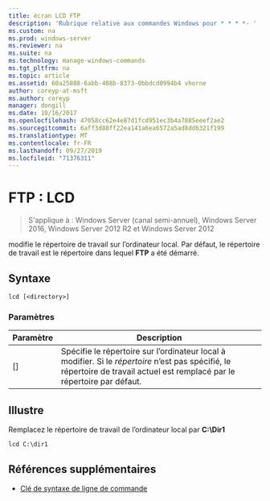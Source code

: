 ```yaml
---
title: écran LCD FTP
description: 'Rubrique relative aux commandes Windows pour * * * *- '
ms.custom: na
ms.prod: windows-server
ms.reviewer: na
ms.suite: na
ms.technology: manage-windows-commands
ms.tgt_pltfrm: na
ms.topic: article
ms.assetid: 60a25808-6abb-408b-8373-0bbdcd0994b4 vhorne
author: coreyp-at-msft
ms.author: coreyp
manager: dongill
ms.date: 10/16/2017
ms.openlocfilehash: 47058cc62e4e87d1fcd951ec3b4a7885eeef2ae2
ms.sourcegitcommit: 6aff3d88ff22ea141a6ea6572a5ad8dd6321f199
ms.translationtype: MT
ms.contentlocale: fr-FR
ms.lasthandoff: 09/27/2019
ms.locfileid: "71376311"
---
```

# <a name="ftp-lcd"></a>FTP : LCD

>S'applique à : Windows Server (canal semi-annuel), Windows Server 2016, Windows Server 2012 R2 et Windows Server 2012

modifie le répertoire de travail sur l’ordinateur local. Par défaut, le répertoire de travail est le répertoire dans lequel **FTP** a été démarré.   
## <a name="syntax"></a>Syntaxe  
```  
lcd [<directory>]  
```  
### <a name="parameters"></a>Paramètres  
|Paramètre|Description|  
|-------|--------|  
|[<directory>]|Spécifie le répertoire sur l’ordinateur local à modifier. Si le *répertoire* n’est pas spécifié, le répertoire de travail actuel est remplacé par le répertoire par défaut.|  
## <a name="BKMK_Examples"></a>Illustre  
Remplacez le répertoire de travail de l’ordinateur local par **C:\Dir1**  
```  
lcd C:\dir1  
```  
## <a name="additional-references"></a>Références supplémentaires  
-   [Clé de syntaxe de ligne de commande](command-line-syntax-key.md)  
